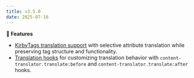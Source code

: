 ```yaml
---
title: v3.5.0
date: 2025-07-16
---
```


**🚀 Features**

- [KirbyTags translation support](/docs/content-translator/configuration/kirbytags) with selective attribute translation while preserving tag structure and functionality.
- [Translation hooks](/docs/content-translator/advanced/hooks) for customizing translation behavior with `content-translator.translate:before` and `content-translator.translate:after` hooks.
